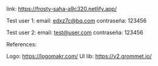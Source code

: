 link:             https://frosty-saha-a9c320.netlify.app/

Test user 1:
email: edxz7c@bq.com
contraseña: 123456

Test user 2:
email: test@user.com
contraseña: 123456

References:

Logo:     https://logomakr.com/
UI lib:  https://v2.grommet.io/
